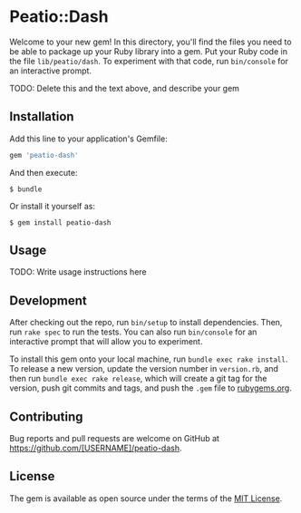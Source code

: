 # Peatio::Dash

Welcome to your new gem! In this directory, you'll find the files you need to be able to package up your Ruby library into a gem. Put your Ruby code in the file `lib/peatio/dash`. To experiment with that code, run `bin/console` for an interactive prompt.

TODO: Delete this and the text above, and describe your gem

## Installation

Add this line to your application's Gemfile:

```ruby
gem 'peatio-dash'
```

And then execute:

    $ bundle

Or install it yourself as:

    $ gem install peatio-dash

## Usage

TODO: Write usage instructions here

## Development

After checking out the repo, run `bin/setup` to install dependencies. Then, run `rake spec` to run the tests. You can also run `bin/console` for an interactive prompt that will allow you to experiment.

To install this gem onto your local machine, run `bundle exec rake install`. To release a new version, update the version number in `version.rb`, and then run `bundle exec rake release`, which will create a git tag for the version, push git commits and tags, and push the `.gem` file to [rubygems.org](https://rubygems.org).

## Contributing

Bug reports and pull requests are welcome on GitHub at https://github.com/[USERNAME]/peatio-dash.

## License

The gem is available as open source under the terms of the [MIT License](https://opensource.org/licenses/MIT).
